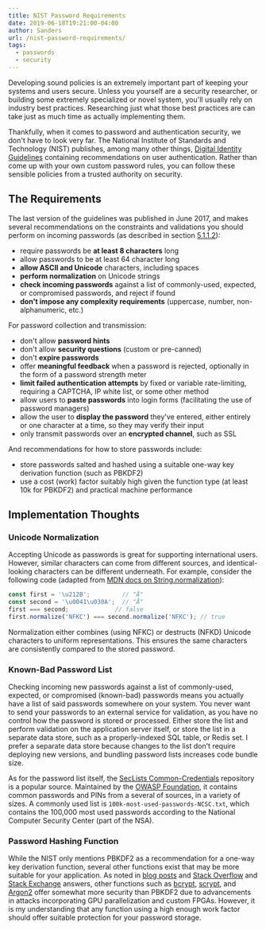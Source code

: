 ```yaml
---
title: NIST Password Requirements
date: 2019-06-18T19:21:00-04:00
author: Sanders
url: /nist-password-requirements/
tags:
  - passwords
  - security
---
```

Developing sound policies is an extremely important part of keeping your systems and users secure. Unless you yourself are a security researcher, or building some extremely specialized or novel system, you'll usually rely on industry best practices. Researching just what those best practices are can take just as much time as actually implementing them.

Thankfully, when it comes to password and authentication security, we don't have to look very far. The National Institute of Standards and Technology (NIST) publishes, among many other things, [Digital Identity Guidelines](https://pages.nist.gov/800-63-3/sp800-63b.html) containing recommendations on user authentication. Rather than come up with your own custom password rules, you can follow these sensible policies from a trusted authority on security.

## The Requirements

The last version of the guidelines was published in June 2017, and makes several recommendations on the constraints and validations you should perform on incoming passwords (as described in section [5.1.1.2](https://pages.nist.gov/800-63-3/sp800-63b.html#-5112-memorized-secret-verifiers)):

- require passwords be **at least 8 characters** long
- allow passwords to be at least 64 character long
- **allow ASCII and Unicode** characters, including spaces
- **perform normalization** on Unicode strings
- **check incoming passwords** against a list of commonly-used, expected, or compromised passwords, and reject if found
- **don't impose any complexity requirements** (uppercase, number, non-alphanumeric, etc.)

For password collection and transmission:

- don't allow **password hints**
- don't allow **security questions** (custom or pre-canned)
- don't **expire passwords**
- offer **meaningful feedback** when a password is rejected, optionally in the form of a password strength meter
- **limit failed authentication attempts** by fixed or variable rate-limiting, requiring a CAPTCHA, IP white list, or some other method
- allow users to **paste passwords** into login forms (facilitating the use of password managers)
- allow the user to **display the password** they've entered, either entirely or one character at a time, so they may verify their input
- only transmit passwords over an **encrypted channel**, such as SSL

And recommendations for how to store passwords include:

- store passwords salted and hashed using a suitable one-way key derivation function (such as PBKDF2)
- use a cost (work) factor suitably high given the function type (at least 10k for PBKDF2) and practical machine performance 

## Implementation Thoughts

### Unicode Normalization

Accepting Unicode as passwords is great for supporting international users. However, similar characters can come from different sources, and identical-looking characters can be different underneath. For example, consider the following code (adapted from [MDN docs on String.normalization](https://developer.mozilla.org/en-US/docs/Web/JavaScript/Reference/Global_Objects/String/normalize)):

```js
const first = '\u212B';         // "Å"
const second = '\u0041\u030A';  // "Å"
first === second;             // false
first.normalize('NFKC') === second.normalize('NFKC'); // true
```

Normalization either combines (using NFKC) or destructs (NFKD) Unicode characters to uniform representations. This ensures the same characters are consistently compared to the stored password.

### Known-Bad Password List

Checking incoming new passwords against a list of commonly-used, expected, or compromised (known-bad) passwords means you actually have a list of said passwords somewhere on your system. You never want to send your passwords to an external service for validation, as you have no control how the password is stored or processed. Either store the list and perform validation on the application server itself, or store the list in a separate data store, such as a properly-indexed SQL table, or Redis set. I prefer a separate data store because changes to the list don't require deploying new versions, and bundling password lists increases code bundle size.

As for the password list itself, the [SecLists Common-Credentials](https://github.com/danielmiessler/SecLists/tree/master/Passwords/Common-Credentials) repository is a popular source. Maintained by the [OWASP Foundation](https://www.owasp.org/), it contains common passwords and PINs from a several of sources, in a variety of sizes. A commonly used list is `100k-most-used-passwords-NCSC.txt`, which contains the 100,000 most used passwords according to the National Computer Security Center (part of the NSA).

### Password Hashing Function

While the NIST only mentions PBKDF2 as a recommendation for a one-way key derivation function, several other functions exist that may be more suitable for your application. As noted in [blog posts](https://medium.com/@mpreziuso/password-hashing-pbkdf2-scrypt-bcrypt-and-argon2-e25aaf41598e) and [Stack Overflow](https://stackoverflow.com/questions/1561174/sha512-vs-blowfish-and-bcrypt/1561245#1561245) and [Stack Exchange](https://security.stackexchange.com/questions/4781/do-any-security-experts-recommend-bcrypt-for-password-storage/6415#6415) answers, other functions such as [bcrypt](https://en.wikipedia.org/wiki/Bcrypt), [scrypt](https://en.wikipedia.org/wiki/Scrypt), and [Argon2](https://en.wikipedia.org/wiki/Argon2) offer somewhat more security than PBKDF2 due to advancements in attacks incorporating GPU parallelization and custom FPGAs. However, it is my understanding that any function using a high enough work factor should offer suitable protection for your password storage.
